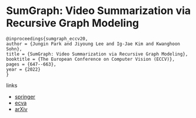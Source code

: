 # SumGraph: Video Summarization via Recursive Graph Modeling

```
@inproceedings{sumgraph_eccv20,
author = {Jungin Park and Jiyoung Lee and Ig-Jae Kim and Kwanghoon Sohn},
title = {SumGraph: Video Summarization via Recursive Graph Modeling},
booktitle = {The European Conference on Computer Vision (ECCV)},
pages = {647--663},
year = {2022}
}
```

links
- [springer](https://link.springer.com/chapter/10.1007/978-3-030-58595-2_39)
- [ecva](https://www.ecva.net/papers/eccv_2020/papers_ECCV/html/5155_ECCV_2020_paper.php)
- [arXiv](https://arxiv.org/abs/2007.08809)

